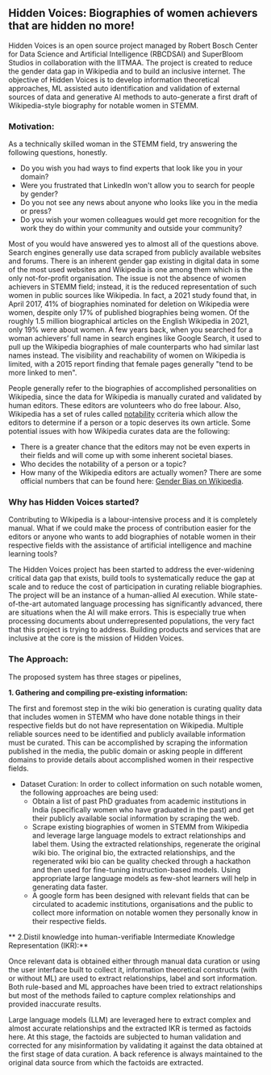 ## Hidden Voices: Biographies of women achievers that are hidden no more!

Hidden Voices is an open source project managed by Robert Bosch Center for Data Science and Artificial Intelligence (RBCDSAI) and SuperBloom Studios in collaboration with the IITMAA. The project is created to reduce the gender data gap in Wikipedia and to build an inclusive internet. The objective of Hidden Voices is to develop information theoretical approaches, ML assisted auto identification and validation of external sources of data and generative AI methods to auto-generate a first draft of Wikipedia-style biography for notable women in STEMM.

### Motivation:
As a technically skilled woman in the STEMM field, try answering the following questions, honestly.
- Do you wish you had ways to find experts that look like you in your domain? 
- Were you frustrated that LinkedIn won't allow you to search for people by gender? 
- Do you not see any news about anyone who looks like you in the media or press? 
- Do you wish your women colleagues would get more recognition for the work they do within your community and outside your community?

Most of you would have answered yes to almost all of the questions above. Search engines generally use data scraped from publicly available websites and forums. There is an inherent gender gap existing in digital data in some of the most used websites and Wikipedia is one among them which is the only not-for-profit organisation. The issue is not the absence of women achievers in STEMM field; instead, it is the reduced representation of such women in public sources like Wikipedia. In fact, a 2021 study found that, in April 2017, 41% of biographies nominated for deletion on Wikipedia were women, despite only 17% of published biographies being women. Of the roughly 1.5 million biographical articles on the English Wikipedia in 2021, only 19% were about women.
A few years back, when you searched for a woman achievers’ full name in search engines like Google Search, it used to pull up the Wikipedia biographies of male counterparts who had similar last names instead. The visibility and reachability of women on Wikipedia is limited, with a 2015 report finding that female pages generally "tend to be more linked to men". 

People generally refer to the biographies of accomplished personalities on Wikipedia, since the data for Wikipedia is manually curated and validated by human editors. These editors are volunteers who do free labour. Also, Wikipedia has a set of rules called [notability](https://en.wikipedia.org/wiki/Wikipedia:Notability) ccriteria which allow the editors to determine if a person or a topic deserves its own article. Some potential issues with how Wikipedia curates data are the following:

- There is a greater chance that the editors may not be even experts in their fields and will come up with some inherent societal biases.
- Who decides the notability of a person or a topic?
- How many of the Wikipedia editors are actually women? There are some official numbers that can be found here: [Gender Bias on Wikipedia](https://en.wikipedia.org/wiki/Gender_bias_on_Wikipedia).

### Why has Hidden Voices started?
Contributing to Wikipedia is a labour-intensive process and it is completely manual. What if we could make the process of contribution easier for the editors or anyone who wants to add biographies of notable women in their respective fields with the assistance of artificial intelligence and machine learning tools?

The Hidden Voices project has been started to address the ever-widening critical data gap that exists, build tools to systematically reduce the gap at scale and to reduce the cost of participation in curating reliable biographies. The project will be an instance of a human-allied AI execution. While state-of-the-art automated language processing has significantly advanced, there are situations when the AI will make errors. This is especially true when processing documents about underrepresented populations, the very fact that this project is trying to address. Building products and services that are inclusive at the core is the mission of Hidden Voices. 

### The Approach:
The proposed system has three stages or pipelines, 

**1. Gathering and compiling pre-existing information:**

The first and foremost step in the wiki bio generation is curating quality data that includes women in STEMM who have done notable things in their respective fields but do not have representation on Wikipedia. Multiple reliable sources need to be identified and publicly available information must be curated. This can be accomplished by scraping the information published in the media, the public domain or asking people in different domains to provide details about accomplished women in their respective fields.
  - Dataset Curation: In order to collect information on such notable women, the following approaches are being used:
    - Obtain a list of past PhD graduates from academic institutions in India (specifically women who have graduated in the past) and get their publicly available social information by scraping the web.
    - Scrape existing biographies of women in STEMM from Wikipedia and leverage large language models to extract relationships and label them. Using the extracted relationships, regenerate the original wiki bio. The original bio, the extracted relationships, and the regenerated wiki bio can be quality checked through a hackathon and then used for fine-tuning instruction-based models. Using appropriate large language models as few-shot learners will help in generating data faster.
    - A google form has been designed with relevant fields that can be circulated to academic institutions, organisations and the public to collect more information on notable women they personally know in their respective fields.

** 2.Distil knowledge into human-verifiable Intermediate Knowledge Representation (IKR):**

Once relevant data is obtained either through manual data curation or using the user interface built to collect it, information theoretical constructs (with or without ML) are used to extract relationships, label and sort information. Both rule-based and ML approaches have been tried to extract relationships but most of the methods failed to capture complex relationships and provided inaccurate results.

Large language models (LLM) are leveraged here to extract complex and almost accurate relationships and the extracted IKR is termed as factoids here. At this stage, the factoids are subjected to human validation and corrected for any misinformation by validating it against the data obtained at the first stage of data curation. A back reference is always maintained to the original data source from which the factoids are extracted.



<!--

**Here are some ideas to get you started:**

🙋‍♀️ A short introduction - what is your organization all about?
🌈 Contribution guidelines - how can the community get involved?
👩‍💻 Useful resources - where can the community find your docs? Is there anything else the community should know?
🍿 Fun facts - what does your team eat for breakfast?
🧙 Remember, you can do mighty things with the power of [Markdown](https://docs.github.com/github/writing-on-github/getting-started-with-writing-and-formatting-on-github/basic-writing-and-formatting-syntax)
-->
